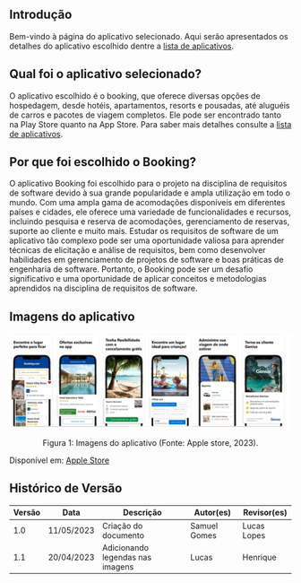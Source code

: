 ## Introdução

Bem-vindo à página do aplicativo selecionado. Aqui serão apresentados os detalhes do aplicativo escolhido dentre a [lista de aplicativos](aplicativosAnalisados.md).

## Qual foi o aplicativo selecionado?

O aplicativo escolhido é o booking, que oferece diversas opções de hospedagem, desde hotéis, apartamentos, resorts e pousadas, até aluguéis de carros e pacotes de viagem completos. Ele pode ser encontrado tanto na Play Store quanto na App Store. Para saber mais detalhes consulte a [lista de aplicativos](aplicativosAnalisados.md).

## Por que foi escolhido o Booking?

O aplicativo Booking foi escolhido para o projeto na disciplina de requisitos de software devido à sua grande popularidade e ampla utilização em todo o mundo. Com uma ampla gama de acomodações disponíveis em diferentes países e cidades, ele oferece uma variedade de funcionalidades e recursos, incluindo pesquisa e reserva de acomodações, gerenciamento de reservas, suporte ao cliente e muito mais. Estudar os requisitos de software de um aplicativo tão complexo pode ser uma oportunidade valiosa para aprender técnicas de elicitação e análise de requisitos, bem como desenvolver habilidades em gerenciamento de projetos de software e boas práticas de engenharia de software. Portanto, o Booking pode ser um desafio significativo e uma oportunidade de aplicar conceitos e metodologias aprendidos na disciplina de requisitos de software.

## Imagens do aplicativo

![Imagens do aplicativo Booking](../assets/appSelecionado/imagensBooking.jpg)

<div style="text-align: center">
<p> Figura 1: Imagens do aplicativo (Fonte: Apple store, 2023). </p>
</div>

Disponível em: [Apple Store](https://apps.apple.com/br/app/ofertas-de-viagem-booking-com/id367003839)

## Histórico de Versão

| Versão | Data       | Descrição            | Autor(es)    | Revisor(es) |
| ------- | ---------- | ---------------------- | ------------ | ----------- |
| 1.0     | 11/05/2023 | Criação do documento | Samuel Gomes | Lucas Lopes |
| 1.1     | 20/04/2023 | Adicionando legendas nas imagens                  | Lucas     | Henrique       |
